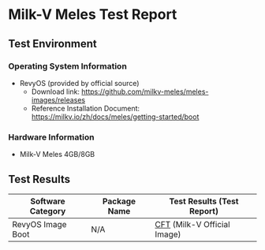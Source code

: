 # Milk-V Meles Test Report

## Test Environment

### Operating System Information

- RevyOS (provided by official source)
    - Download link: https://github.com/milkv-meles/meles-images/releases
    - Reference Installation Document: https://milkv.io/zh/docs/meles/getting-started/boot

### Hardware Information

- Milk-V Meles 4GB/8GB

## Test Results

| Software Category | Package Name | Test Results (Test Report)            |
|-------------------|--------------|---------------------------------------|
| RevyOS Image Boot | N/A          | [CFT][RevyOS] (Milk-V Official Image) |

[RevyOS]: ./RevyOS/README.md
